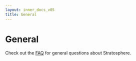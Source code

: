 ```yaml
---
layout: inner_docs_v05
title: General
---
```


General
=======

Check out the [FAQ]({{site.baseurl/docs/0.5/general/faq.html}}) for general questions about Stratosphere.
